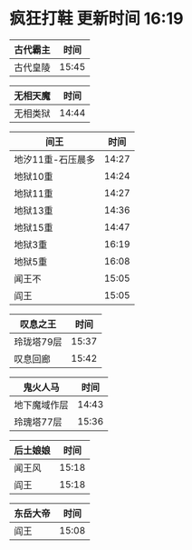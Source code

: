 # 疯狂打鞋 更新时间 16:19

| 古代霸主   | 时间    |
|--------|-------|
| 古代皇陵 | 15:45 |

| 无相天魔   | 时间    |
|--------|-------|
| 无相类狱 | 14:44 |

| 间王   | 时间    |
|--------|-------|
| 地汐11重-石压晨多 | 14:27 |
| 地狱10重 | 14:24 |
| 地狱11重 | 14:27 |
| 地狱13重 | 14:36 |
| 地狱15重 | 14:47 |
| 地狱3重 | 16:19 |
| 地狱5重 | 16:08 |
| 闻王不 | 15:05 |
| 阎王 | 15:05 |

| 叹息之王   | 时间    |
|--------|-------|
| 玲珑塔79层 | 15:37 |
| 叹息回廊 | 15:42 |

| 鬼火人马   | 时间    |
|--------|-------|
| 地下魔域作层 | 14:43 |
| 玲瑰塔77层 | 15:36 |

| 后土娘娘   | 时间    |
|--------|-------|
| 闻王风 | 15:18 |
| 阎王 | 15:18 |

| 东岳大帝   | 时间    |
|--------|-------|
| 阎王 | 15:08 |